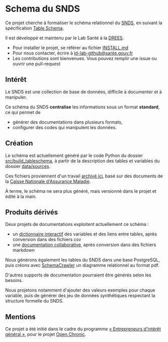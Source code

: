 # Schema du SNDS

Ce projet cherche à formaliser le schéma relationnel du 
[SNDS](https://www.snds.gouv.fr/SNDS/Qu-est-ce-que-le-SNDS), 
en suivant la spécification [Table Schema](documentation/Table-Schema.md).

Il est développé et maintenu par le Lab Santé à la [DREES](https://drees.solidarites-sante.gouv.fr/etudes-et-statistiques/). 

- Pour installer le projet, se référer au fichier [INSTALL.md](INSTALL.md)
- Pour nous contacter, écrire à [ld-lab-github@sante.gouv.fr](mailto:ld-lab-github@sante.gouv.fr) 
- Les contributions sont bienvenues. Vous pouvez remplir une issue ou ouvrir une pull-request

## Intérêt

Le SNDS est une collection de base de données, difficile à documenter et à manipuler.

Ce schéma du SNDS **centralise** les informations sous un format **standard**, ce qui permet de 
- générer des documentations dans plusieurs formats,
- configurer des codes qui manipulent les données.

## Création 

Le schéma est actuellement généré par le code Python du dossier [src/build_tableschema](src/build_tableschema), 
à partir de la description des tables et variables du dossier [data/sources](data/sources). 

Ces fichiers proviennent d'un travail 
[archivé ici](https://github.com/indsante/dico-snds-creation-archive), 
basé sur des documents de la [Caisse Nationale d'Assurance Maladie](https://assurance-maladie.ameli.fr/qui-sommes-nous). 

À terme, le schéma ne sera plus généré, mais versionné dans le projet et édité à la main.

## Produits dérivés

Deux projets de documentations exploitent actuellement ce schéma :
- un [dictionnaire interactif](https://github.com/indsante/dico-snds) des variables et des liens entre tables, après conversion dans des fichiers csv
- une [documentation collaborative](https://github.com/indsante/Documentation-SNDS), après conversion dans des fichiers markdown

Nous générons également les tables du SNDS dans une base PostgreSQL, puis créons avec 
[SchemaCrawler](http://schemacrawler.com/) un diagramme relationnel au format pdf.

D'autres supports de documentation pourraient être générés selon les besoins. 

Nous projetons notamment d'ajouter des valeurs exemples pour chaque variable, 
puis de générer des jeu de données synthétiques respectant la structure formelle du SNDS.  


## Mentions

Ce projet a été initié dans le cadre du programme 
[« Entrepreneurs d'intérêt général »](https://entrepreneur-interet-general.etalab.gouv.fr/), 
pour le projet [Open Chronic](https://entrepreneur-interet-general.etalab.gouv.fr/defis/2019/openchronic.html).
